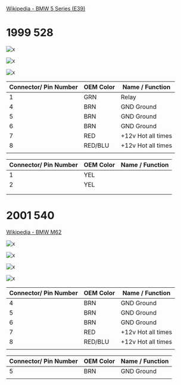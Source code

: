 

[Wikipedia - BMW 5 Series (E39)](https://en.wikipedia.org/wiki/BMW_5_Series_(E39))

# 1999 528

![x](OEM-Docs/Bmw/e39/1999_bmw_528_1.png)

![x](OEM-Docs/Bmw/e39/1999_bmw_528_2.png)

![x](OEM-Docs/Bmw/e39/1999_bmw_528_3.png)


| Connector/ Pin Number | OEM Color | Name / Function | 
| --------------------- |------- |---------------- |
| 1 | GRN     | Relay      |
| 4 | BRN     | GND Ground |
| 5 | BRN     | GND Ground |
| 6 | BRN     | GND Ground |
| 7 | RED     | +12v Hot all times | 
| 8 | RED/BLU | +12v Hot all times | 
|   |         |           |



| Connector/ Pin Number | OEM Color | Name / Function | 
| --------------------- |------- |---------------- |
| 1  | YEL     |           |
| 2  | YEL     |           |
|    |         |           |
|    |         |           |


# 2001 540

[Wikipedia - BMW M62](https://en.wikipedia.org/wiki/BMW_M62)

![x](OEM-Docs/Bmw/e39/2001_540_1.png)

![x](OEM-Docs/Bmw/e39/2001_540_2.png)

![x](OEM-Docs/Bmw/e39/2001_540_3.png)

![x](OEM-Docs/Bmw/e39/2001_540_4.png)

| Connector/ Pin Number | OEM Color | Name / Function | 
| --------------------- |------- |---------------- |
| 4 | BRN     | GND Ground |
| 5 | BRN     | GND Ground |
| 6 | BRN     | GND Ground |
| 7 | RED     | +12v Hot all times | 
| 8 | RED/BLU | +12v Hot all times | 
|   |         |           |
 



| Connector/ Pin Number | OEM Color | Name / Function | 
| --------------------- |------- |---------------- |
| 5 | BRN     | GND Ground          |
|   |         |           |
